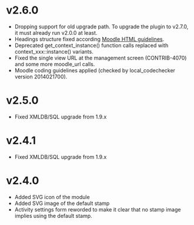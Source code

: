 v2.6.0
======

* Dropping support for old upgrade path. To upgrade the plugin to v2.7.0, it must already run v2.0.0 at least.
* Headings structure fixed according [Moodle HTML guidelines](http://docs.moodle.org/dev/HTML_Guidelines#Activity_page).
* Deprecated get_context_instance() function calls replaced with
  context\_xxx::instance() variants.
* Fixed the single view URL at the management screen (CONTRIB-4070) and some
  more moodle\_url calls.
* Moodle coding guidelines applied (checked by local\_codechecker version 2014021700).


v2.5.0
======

* Fixed XMLDB/SQL upgrade from 1.9.x


v2.4.1
======

* Fixed XMLDB/SQL upgrade from 1.9.x


v2.4.0
======

* Added SVG icon of the module
* Added SVG image of the default stamp
* Activity settings form reworded to make it clear that no stamp image implies
  using the default stamp.
